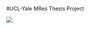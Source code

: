 #UCL-Yale MRes Thesis Project

<img src="https://tenor.com/en-GB/view/math-calculate-confusing-figure-out-gif-6237717"/>
